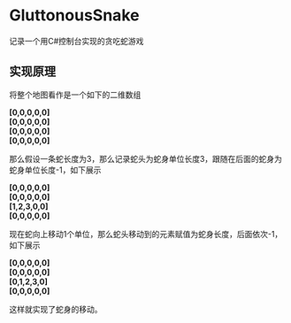 # GluttonousSnake

记录一个用C#控制台实现的贪吃蛇游戏

## 实现原理

将整个地图看作是一个如下的二维数组  
  
**[0,0,0,0,0]**  
**[0,0,0,0,0]**  
**[0,0,0,0,0]**  
**[0,0,0,0,0]**  

那么假设一条蛇长度为3，那么记录蛇头为蛇身单位长度3，跟随在后面的蛇身为蛇身单位长度-1，如下展示  
  
**[0,0,0,0,0]**  
**[0,0,0,0,0]**  
**[1,2,3,0,0]**  
**[0,0,0,0,0]**  

现在蛇向上移动1个单位，那么蛇头移动到的元素赋值为蛇身长度，后面依次-1，如下展示  
  
**[0,0,0,0,0]**  
**[0,0,0,0,0]**  
**[0,1,2,3,0]**  
**[0,0,0,0,0]**  
  
这样就实现了蛇身的移动。

